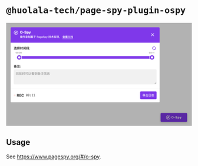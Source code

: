 # `@huolala-tech/page-spy-plugin-ospy`

![Screenshot](./.github/screenshots/image.png)

## Usage

See https://www.pagespy.org/#/o-spy.

